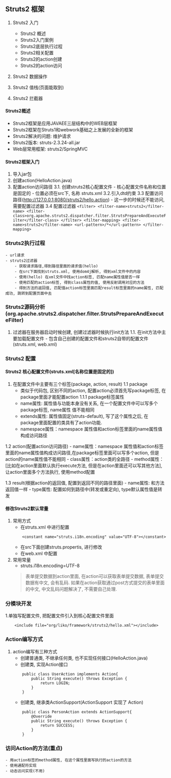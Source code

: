 ## Struts2 框架
1. Struts2 入门
	- Struts2 概述
	- Struts2入门案例
	- Struts2底层执行过程
	- Struts2相关配置
	- Struts2的action创建
	- Struts2的action访问

2. Struts2 数据操作

3. Struts2 值栈(页面能取到)
	

4. Struts2 拦截器

#### Struts2概述
- Struts2框架是应用JAVAEE三层结构中的WEB层框架  
- Struts2框架在Struts1和webwork基础之上发展的全新的框架  
- Struts2解决的问题: 维护请求
- Struts2版本: struts-2.3.24-all.jar
- Web层常用框架: struts2/SpringMVC

#### Struts2框架入门
1. 导入jar包
2. 创建action(HelloAction.java)
3. 配置action访问路径
	3.1. 创建struts2核心配置文件
		- 核心配置文件名称和位置是固定的
		- 位置必须在src下, 名称 struts.xml
	3.2.引入dtd约束
	3.3  配置访问路径(http://127.0.0.1:8080/struts2/hello.action)
		- 这一步的时候还不能访问, 需要配置过滤器
	3.4  配置过滤器
		```
			<filter>
			      <filter-name>struts2</filter-name>
			      <filter-class>org.apache.struts2.dispatcher.filter.StrutsPrepareAndExecuteFilter</filter-class>
			  </filter>
			  <filter-mapping>
			      <filter-name>struts2</filter-name>
			      <url-pattern>/*</url-pattern>
			  </filter-mapping>
		```

### Struts2执行过程
	- url请求
	- struts2过滤器
		- 获取请求路径,得到路径里面的请求值(hello)
		- 在src下面找到struts.xml, 使用dom4j解析, 得到xml文件中的内容
		- 使用(hello) 在xml文件中找action标签, 匹配name属性值是否一样
		- 使用匹配的action标签, 得到class属性的值, 使用反射调用对应的方法
		- 得到方法的返回值, 匹配值action标签里面匹配result标签里面的name属性, 匹配成功, 跳转到配置页面中去

### Struts2源码分析(org.apache.struts2.dispatcher.filter.StrutsPrepareAndExecuteFilter)
1. 过滤器在服务器启动时候创建, 创建过滤器时候执行init方法
	1.1. 在init方法中主要加载配置文件
		- 包含自己创建的配置文件和struts2自带的配置文件(struts.xml, web.xml)

### Struts2 配置
#### Struts2 核心配置文件(struts.xml[名称位置是固定的])
1. 在配置文件中主要有三个标签(package, action, result)
1.1 package
	- 类似于代码包, 区别不同的action, 配置action必须首先写package标签, 在package里面才能配置action
1.1.1 package标签属性
	- name属性: 属性值与功能本身没有关系, 在一个配置文件中可以写多个package标签, name属性 值不能相同
	- extends属性: 属性值固定(struts-default), 写了这个属性之后, 在package里面配置的类具有了action功能.
	- namespace属性：namespace 属性值和action标签里面的name属性值构成访问路径
	
1.2 action(配置action访问路径)
	- name属性：namespace 属性值和action标签里面的name属性值构成访问路径,在package标签里面可以写多个action, 但是action的name属性值不能相同
	- class属性：action类的全路径
	- method属性：[比如在action里面默认执行execute方法, 但是在action里面还可以写其他方法], 让action里面多个方法执行, 使用method配置
	
1.3 result(根据action的返回值, 配置到返回不同的路径里面)
	- name属性: 和方法返回值一样
	- type属性: 配置如何到路径中(转发或重定向), type默认属性值是转发

#### 修改Struts2默认常量
1. 常用方式
	- 在struts.xml 中进行配置
	```
		<constant name="struts.i18n.encoding" value="UTF-8"></constant>
	```
	- 在src下面创建struts.propertis, 进行修改
	- 在web.xml 中配置
2. 常用常量
	- struts.i18n.encoding=UTF-8
	> 表单提交数据到action里面, 在action可以获取表单提交数据, 表单提交数据有中文, 会有乱码. 如果在action获取通过post方式提交的表单里面的中文, 中文乱码问题解决了, 不需要自己处理.

### 分模块开发
1.单独写配置文件, 把配置文件引入到核心配置文件里面
```
	<include file="org/liko/framework/struts2/hello.xml"></include>
```

### Action编写方式
1. action编写有三种方式
	- 创建普通类, 不继承任何类, 也不实现任何接口(HelloAction.java)
	- 创建类, 实现Action接口
	```
		public class UserAction implements Action{
			public String execute() throws Exception {
				return LOGIN;
			}
		}
	```
	- 创建类, 继承类ActionSupport(ActionSupport 实现了 Action)
	```
		public class PersonAction extends ActionSupport{
			@Override
			public String execute() throws Exception {
				return SUCCESS;
			}
		}
	```
### 访问Action的方法(重点)
	- 用action标签的method属性, 在这个属性里面写执行的action的方法
	- 使用通配符实现
	- 动态访问实现(不用)
